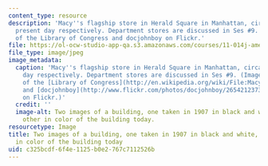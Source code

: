```yaml
---
content_type: resource
description: 'Macy''s flagship store in Herald Square in Manhattan, circa 1907 and
  present day respectively. Department stores are discussed in Ses #9. Images courtesy
  of the Library of Congress and docjohnboy on Flickr.'
file: https://ol-ocw-studio-app-qa.s3.amazonaws.com/courses/11-014j-american-urban-history-ii-fall-2011/c325bcdf6f4e1125b0e2767c7112526b_11-014jf11.jpg
file_type: image/jpeg
image_metadata:
  caption: 'Macy''s flagship store in Herald Square in Manhattan, circa 1907 and present
    day respectively. Department stores are discussed in Ses #9. (Images courtesy
    of the [Library of Congress](http://en.wikipedia.org/wiki/File:Macy%27s_Herald_Square_LC-USZ62-123584_crop.jpg)
    and [docjohnboy](http://www.flickr.com/photos/docjohnboy/2654212373/in/photostream/)
    on Flickr.)'
  credit: ''
  image-alt: Two images of a building, one taken in 1907 in black and white, and the
    other in color of the building today.
resourcetype: Image
title: Two images of a building, one taken in 1907 in black and white, and the other
  in color of the building today
uid: c325bcdf-6f4e-1125-b0e2-767c7112526b
---
```

